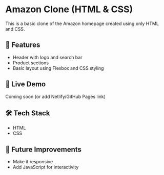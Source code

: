 # Amazon Clone (HTML & CSS)

This is a basic clone of the Amazon homepage created using only HTML and CSS.

## 📌 Features
- Header with logo and search bar
- Product sections
- Basic layout using Flexbox and CSS styling

## 🔗 Live Demo
Coming soon (or add Netlify/GitHub Pages link)

## 🛠️ Tech Stack
- HTML
- CSS

## 🚀 Future Improvements
- Make it responsive
- Add JavaScript for interactivity
